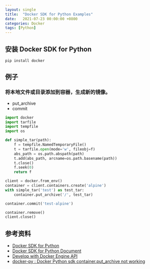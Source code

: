 ```yaml
---
layout: single
title:  "Docker SDK for Python Examples"
date:   2021-07-23 00:00:00 +0800
categories: Docker
tags: [Python]
---
```


## 安装 Docker SDK for Python
```shell
pip install docker
```

## 例子
### 将本地文件或目录添加到容器，生成新的镜像。
* put_archive
* commit

```py
import docker
import tarfile
import tempfile
import os

def simple_tar(path):
    f = tempfile.NamedTemporaryFile()
    t = tarfile.open(mode='w', fileobj=f)
    abs_path = os.path.abspath(path)
    t.add(abs_path, arcname=os.path.basename(path))
    t.close()
    f.seek(0)
    return f

client = docker.from_env()
container = client.containers.create('alpine')
with simple_tar('test') as test_tar:
    container.put_archive('/', test_tar)

container.commit('test-alpine')

container.remove()
client.close()
```

## 参考资料
* [Docker SDK for Python](https://github.com/docker/docker-py)
* [Docker SDK for Python Document](https://docker-py.readthedocs.io/en/stable/index.html)
* [Develop with Docker Engine API](https://docs.docker.com/engine/api/)
* [docker-py : Docker Python sdk container.put_archive not working](https://stackoverflow.com/questions/66840278/docker-py-docker-python-sdk-container-put-archive-not-working)

